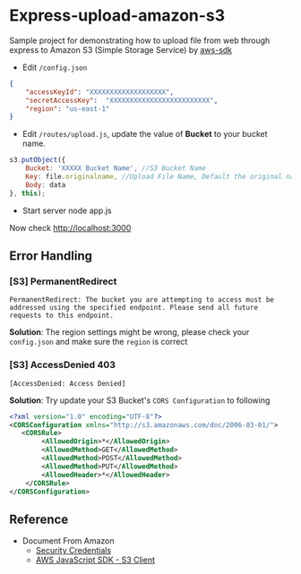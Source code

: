 Express-upload-amazon-s3
========================

Sample project for demonstrating how to upload file from web through express to Amazon S3 (Simple Storage Service) by [aws-sdk](https://github.com/aws/aws-sdk-js)


* Edit ```/config.json```

```json
{
    "accessKeyId": "XXXXXXXXXXXXXXXXXXX",
    "secretAccessKey": 	"XXXXXXXXXXXXXXXXXXXXXXXXX",
    "region": "us-east-1"
}
```


* Edit ```/routes/upload.js```, update the value of **Bucket** to your bucket name.

```javascript
s3.putObject({
    Bucket: 'XXXXX Bucket Name', //S3 Bucket Name
    Key: file.originalname, //Upload File Name, Default the original name
    Body: data
}, this);
```

* Start server
	node app.js

Now check [http://localhost:3000](http://localhost:3000)


## Error Handling

### [S3] PermanentRedirect

```
PermanentRedirect: The bucket you are attempting to access must be addressed using the specified endpoint. Please send all future requests to this endpoint.
```

**Solution**: The region settings might be wrong, please check your ```config.json``` and make sure the ```region``` is correct

### [S3] AccessDenied 403 

```
[AccessDenied: Access Denied]
```

**Solution**: Try update your S3 Bucket's ```CORS Configuration``` to following

```xml
<?xml version="1.0" encoding="UTF-8"?>
<CORSConfiguration xmlns="http://s3.amazonaws.com/doc/2006-03-01/">
   <CORSRule>
        <AllowedOrigin>*</AllowedOrigin>
        <AllowedMethod>GET</AllowedMethod>
        <AllowedMethod>POST</AllowedMethod>
        <AllowedMethod>PUT</AllowedMethod>
        <AllowedHeader>*</AllowedHeader>
    </CORSRule>
</CORSConfiguration>
```

## Reference

* Document From Amazon
  * [Security Credentials](https://console.aws.amazon.com/iam/home?#security_credential)
  * [AWS JavaScript SDK - S3 Client](http://docs.aws.amazon.com/AWSJavaScriptSDK/latest/AWS/S3.html#putObject-property)
